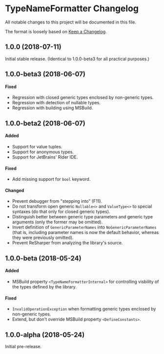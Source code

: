 # TypeNameFormatter Changelog

All notable changes to this project will be documented in this file.

The format is loosely based on [Keep a Changelog](http://keepachangelog.com/en/1.0.0/).


## 1.0.0 (2018-07-11)

Initial stable release. (Identical to 1.0.0-beta3 for all practical purposes.)


## 1.0.0-beta3 (2018-06-07)

#### Fixed

* Regression with closed generic types enclosed by non-generic types.
* Regression with detection of nullable types.
* Regression with building using MSBuild.


## 1.0.0-beta2 (2018-06-07)

#### Added

* Support for value tuples.
* Support for anonymous types.
* Support for JetBrains' Rider IDE.

#### Fixed

* Add missing support for `bool` keyword.

#### Changed

* Prevent debugger from "stepping into" (F11).
* Do not transform open generic `Nullable<>` and `ValueType<>` to special syntaxes (do that only for closed generic types).
* Distinguish better between generic type parameters and generic type arguments (only the former may be omitted).
* Invert definition of `GenericParameterNames` into `NoGenericParameterNames` (that is, including parameter names is now the default behavior, whereas they were previously omitted).
* Prevent ReSharper from analyzing the library's source.


## 1.0.0-beta (2018-05-24)

#### Added

* MSBuild property `<TypeNameFormatterInternal>` for controlling visbility of the types defined by the library.

#### Fixed

* `InvalidOperationException` when formatting generic types enclosed by non-generic types.
* Extend, but don't override MSBuild property `<DefineConstants>`.


## 1.0.0-alpha (2018-05-24)

Initial pre-release.
